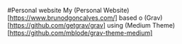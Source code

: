 #Personal website
My (Personal Website)[https://www.brunodgoncalves.com/] based o (Grav)[https://github.com/getgrav/grav] using (Medium Theme)[https://github.com/mblode/grav-theme-medium]
